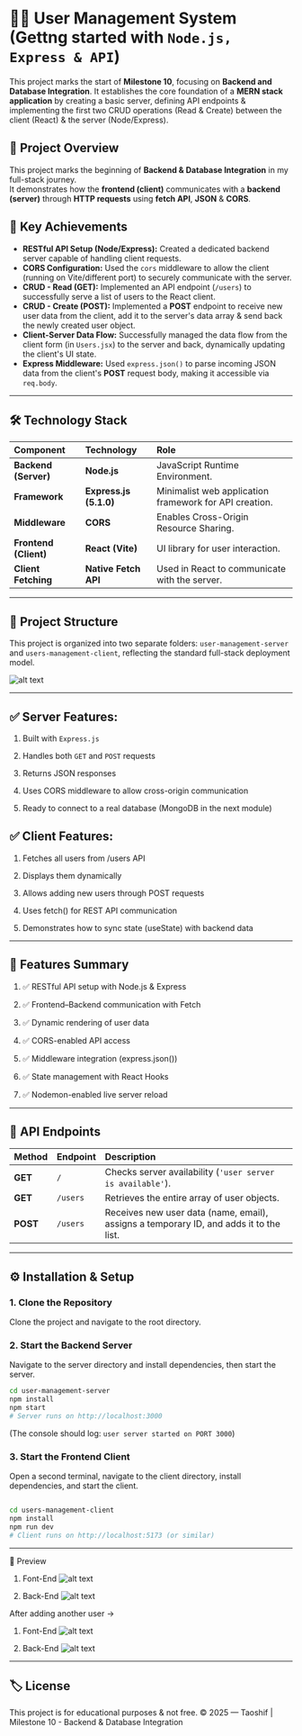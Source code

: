 # 🧑‍💻 User Management System (Gettng started with `Node.js, Express & API`)

This project marks the start of **Milestone 10**, focusing on **Backend and Database Integration**. It establishes the core foundation of a **MERN stack application** by creating a basic server, defining API endpoints & implementing the first two CRUD operations (Read & Create) between the client (React) & the server (Node/Express).

## 🚀 Project Overview

This project marks the beginning of **Backend & Database Integration** in my full-stack journey.  
It demonstrates how the **frontend (client)** communicates with a **backend (server)** through **HTTP requests** using **fetch API**, **JSON** & **CORS**.

## 🚀 Key Achievements

* **RESTful API Setup (Node/Express):** Created a dedicated backend server capable of handling client requests.
* **CORS Configuration:** Used the `cors` middleware to allow the client (running on Vite/different port) to securely communicate with the server.
* **CRUD - Read (GET):** Implemented an API endpoint (`/users`) to successfully serve a list of users to the React client.
* **CRUD - Create (POST):** Implemented a **POST** endpoint to receive new user data from the client, add it to the server's data array & send back the newly created user object.
* **Client-Server Data Flow:** Successfully managed the data flow from the client form (in `Users.jsx`) to the server and back, dynamically updating the client's UI state.
* **Express Middleware:** Used `express.json()` to parse incoming JSON data from the client's **POST** request body, making it accessible via `req.body`.

---

## 🛠️ Technology Stack

| Component | Technology | Role |
| :--- | :--- | :--- |
| **Backend (Server)** | **Node.js** | JavaScript Runtime Environment. |
| **Framework** | **Express.js (5.1.0)** | Minimalist web application framework for API creation. |
| **Middleware** | **CORS** | Enables Cross-Origin Resource Sharing. |
| **Frontend (Client)** | **React (Vite)** | UI library for user interaction. |
| **Client Fetching** | **Native Fetch API** | Used in React to communicate with the server. |

---

## 📁 Project Structure

This project is organized into two separate folders: `user-management-server` and `users-management-client`, reflecting the standard full-stack deployment model.

![alt text](image.png)

---

## ✅ Server Features:

1. Built with `Express.js`

2. Handles both `GET` and `POST` requests

3. Returns JSON responses

4. Uses CORS middleware to allow cross-origin communication

5. Ready to connect to a real database (MongoDB in the next module)

## ✅ Client Features:

1. Fetches all users from /users API

2. Displays them dynamically

3. Allows adding new users through POST requests

4. Uses fetch() for REST API communication

5. Demonstrates how to sync state (useState) with backend data

---

## 🌟 Features Summary

1. ✅ RESTful API setup with Node.js & Express

2. ✅ Frontend–Backend communication with Fetch

3. ✅ Dynamic rendering of user data

4. ✅ CORS-enabled API access

5. ✅ Middleware integration (express.json())

6. ✅ State management with React Hooks

7. ✅ Nodemon-enabled live server reload

---

## 📝 API Endpoints

| Method | Endpoint | Description |
| :--- | :--- | :--- |
| **GET** | `/` | Checks server availability (`'user server is available'`). |
| **GET** | `/users` | Retrieves the entire array of user objects. |
| **POST** | `/users` | Receives new user data (name, email), assigns a temporary ID, and adds it to the list. |

---

## ⚙️ Installation & Setup

### **1. Clone the Repository**

Clone the project and navigate to the root directory.

### **2. Start the Backend Server**

Navigate to the server directory and install dependencies, then start the server.

```bash
cd user-management-server
npm install
npm start 
# Server runs on http://localhost:3000
```
(The console should log: `user server started on PORT 3000`)

### 3. Start the Frontend Client

Open a second terminal, navigate to the client directory, install dependencies, and start the client.

```bash

cd users-management-client
npm install
npm run dev
# Client runs on http://localhost:5173 (or similar)
```

---

📸 Preview

1. Font-End
![alt text](image-1.png)

2. Back-End
![alt text](image-2.png)

After adding another user ->

1. Font-End
![alt text](image-3.png)

2. Back-End
![alt text](image-4.png)

---

## 🏷️ License

This project is for educational purposes & not free.
© 2025 — Taoshif | Milestone 10 - Backend & Database Integration